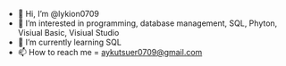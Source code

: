 - 👋 Hi, I’m @lykion0709
- 👀 I’m interested in programming, database management, SQL, Phyton, Visiual Basic, Visiual Studio
- 🌱 I’m currently learning SQL
- 📫 How to reach me = aykutsuer0709@gmail.com

<!---
lykion0709/lykion0709 is a ✨ special ✨ repository because its `README.md` (this file) appears on your GitHub profile.
You can click the Preview link to take a look at your changes.
--->

